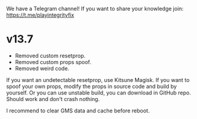 We have a Telegram channel!
If you want to share your knowledge join:
https://t.me/playintegrityfix

# v13.7

- Removed custom resetprop.
- Removed custom props spoof.
- Removed weird code.

If you want an undetectable resetprop, use Kitsune Magisk.
If you want to spoof your own props, modify the props in source code and build by yourself.
Or you can use unstable build, you can download in GitHub repo.
Should work and don't crash nothing.

I recommend to clear GMS data and cache before reboot.